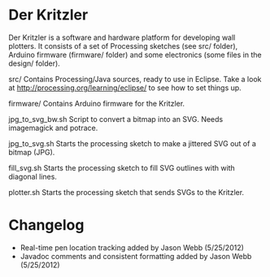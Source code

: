  Der Kritzler
==============

 Der Kritzler is a software and hardware platform for developing wall plotters. It consists of a set of Processing sketches (see src/ folder), Arduino firmware (firmware/ folder) and some electronics (some files in the design/ folder). 
 
 src/ 
      Contains Processing/Java sources, ready to use in Eclipse.
      Take a look at http://processing.org/learning/eclipse/
      to see how to set things up.
      
 firmware/
      Contains Arduino firmware for the Kritzler.

 jpg_to_svg_bw.sh
      Script to convert a bitmap into an SVG.
      Needs imagemagick and potrace.
    
 jpg_to_svg.sh
      Starts the processing sketch to make a jittered SVG
      out of a bitmap (JPG).
      
 fill_svg.sh 
      Starts the processing sketch to fill SVG outlines with
      with diagonal lines.
      
 plotter.sh
      Starts the processing sketch that sends SVGs to the Kritzler.

Changelog
=========
+ Real-time pen location tracking added by Jason Webb (5/25/2012)
+ Javadoc comments and consistent formatting added by Jason Webb (5/25/2012)
      
      

